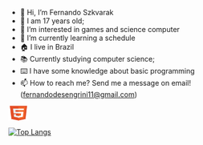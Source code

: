 - 👋 Hi, I’m Fernando Szkvarak
- 🧍 I am 17 years old;
- 👀 I’m interested in games and science computer
- 🌱 I’m currently learning a schedule
- 🏠 I live in Brazil 
- 📚 Currently studying computer science;
- ⌨️ I have some knowledge about basic programming
- 📫 How to reach me? Send me a message on email! (fernandodesengrini11@gmail.com)

<a href="https://github.com/FernandoSzkvarak" taregt="_blank">
<img align="center" alt="FernandoSzkvarak" height="30" width="40" src="https://raw.githubusercontent.com/devicons/devicon/master/icons/html5/html5-original.svg" style="max-width:100%;">
</a>


[![Top Langs](https://github-readme-stats.vercel.app/api/top-langs/?username=FernandoSzkvarak&layout=compact)](https://github.com/FernandoSzkvarak/github-readme-stats)



